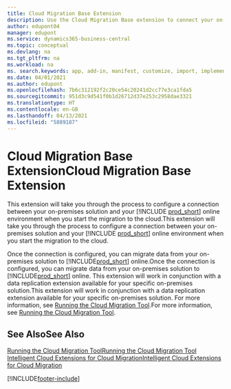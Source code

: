 ```yaml
---
title: Cloud Migration Base Extension
description: Use the Cloud Migration Base extension to connect your on-premises solution with Business Central online.
author: edupont04
manager: edupont
ms.service: dynamics365-business-central
ms.topic: conceptual
ms.devlang: na
ms.tgt_pltfrm: na
ms.workload: na
ms. search.keywords: app, add-in, manifest, customize, import, implement
ms.date: 04/01/2021
ms.author: edupont
ms.openlocfilehash: 7b6c312192f2c20ce54c20241d2cc77e3ca1fda5
ms.sourcegitcommit: 951d3c9d541f0b1d26712d37e253c2958dae3321
ms.translationtype: HT
ms.contentlocale: en-GB
ms.lasthandoff: 04/13/2021
ms.locfileid: "5889187"
---
```

# <a name="cloud-migration-base-extension"></a><span data-ttu-id="3dd2b-103">Cloud Migration Base Extension</span><span class="sxs-lookup"><span data-stu-id="3dd2b-103">Cloud Migration Base Extension</span></span>

<span data-ttu-id="3dd2b-104">This extension will take you through the process to configure a connection between your on-premises solution and your [!INCLUDE [prod_short](includes/prod_short.md)] online environment when you start the migration to the cloud.</span><span class="sxs-lookup"><span data-stu-id="3dd2b-104">This extension will take you through the process to configure a connection between your on-premises solution and your [!INCLUDE [prod_short](includes/prod_short.md)] online environment when you start the migration to the cloud.</span></span>  

<span data-ttu-id="3dd2b-105">Once the connection is configured, you can migrate data from your on-premises solution to [!INCLUDE[prod_short](includes/prod_short.md)] online.</span><span class="sxs-lookup"><span data-stu-id="3dd2b-105">Once the connection is configured, you can migrate data from your on-premises solution to [!INCLUDE[prod_short](includes/prod_short.md)] online.</span></span> <span data-ttu-id="3dd2b-106">This extension will work in conjunction with a data replication extension available for your specific on-premises solution.</span><span class="sxs-lookup"><span data-stu-id="3dd2b-106">This extension will work in conjunction with a data replication extension available for your specific on-premises solution.</span></span> <span data-ttu-id="3dd2b-107">For more information, see [Running the Cloud Migration Tool](/dynamics365/business-central/dev-itpro/administration/migration-tool).</span><span class="sxs-lookup"><span data-stu-id="3dd2b-107">For more information, see [Running the Cloud Migration Tool](/dynamics365/business-central/dev-itpro/administration/migration-tool).</span></span>  

## <a name="see-also"></a><span data-ttu-id="3dd2b-108">See Also</span><span class="sxs-lookup"><span data-stu-id="3dd2b-108">See Also</span></span>

[<span data-ttu-id="3dd2b-109">Running the Cloud Migration Tool</span><span class="sxs-lookup"><span data-stu-id="3dd2b-109">Running the Cloud Migration Tool</span></span>](/dynamics365/business-central/dev-itpro/administration/migration-tool)  
[<span data-ttu-id="3dd2b-110">Intelligent Cloud Extensions for Cloud Migration</span><span class="sxs-lookup"><span data-stu-id="3dd2b-110">Intelligent Cloud Extensions for Cloud Migration</span></span>](ui-extensions-data-replication.md)  


[!INCLUDE[footer-include](includes/footer-banner.md)]
